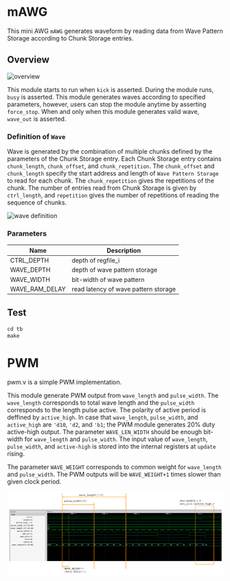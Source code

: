 # mAWG

This mini AWG `mAWG` generates waveform by reading data from Wave Pattern Storage according to Chunk Storage entries.

## Overview

![overview](figures/overview.png)

This module starts to run when `kick` is asserted. During the module runs, `busy` is asserted. This module generates waves according to specified parameters, however, users can stop the module anytime by asserting `force_stop`. When and only when this module generates valid wave, `wave_out` is asserted.

### Definition of `Wave`

Wave is generated by the combination of multiple chunks defined by the parameters of the Chunk Storage entry.
Each Chunk Storage entry contains `chunk_length`, `chunk_offset`, and `chunk_repetition`.
The `chunk_offset` and `chunk_length` specify the start address and length of `Wave Pattern Storage` to read for each chunk.
The `chunk_repetition` gives the repetitions of the chunk.
The number of entries read from Chunk Storage is given by `ctrl_length`,
and `repetition` gives the number of repetitions of reading the sequence of chunks.

![wave definition](figures/wave_definition.png)


### Parameters

| Name             | Description                          |
|------------------|--------------------------------------|
| CTRL\_DEPTH      | depth of regfile\_i                  | 
| WAVE\_DEPTH      | depth of wave pattern storage        |
| WAVE\_WIDTH      | bit-width of wave pattern            |
| WAVE\_RAM\_DELAY | read latency of wave pattern storage |

## Test

```
cd tb
make
```

# PWM

pwm.v is a simple PWM implementation.

This module generate PWM output from `wave_length` and `pulse_width`. The `wave_length` corresponds to total wave length and the `pulse_width` corresponds to the length pulse active. The polarity of active period is deffined by `active_high`. In case that `wave_length`, `pulse_width`, and `active_high` are `'d10`, `'d2`, and `'b1`; the PWM module generates 20% duty active-high output.
The parameter `WAVE_LEN_WIDTH` should be enough bit-width for `wave_length` and `pulse_width`.
The input value of `wave_length`, `pulse_width`, and `active-high` is stored into the internal registers at `update` rising.

The parameter `WAVE_WEIGHT` corresponds to common weight for `wave_length` and `pulse_width`. The PWM outputs will be `WAVE_WEIGHT+1` times slower than given clock period.

![pwm behavior](figures/pwm_behavior.png)
